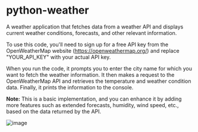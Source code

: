 # python-weather
A weather application that fetches data from a weather API and displays current weather conditions, forecasts, and other relevant information.


To use this code, you'll need to sign up for a free API key from the OpenWeatherMap website (https://openweathermap.org/) and replace "YOUR_API_KEY" with your actual API key.

When you run the code, it prompts you to enter the city name for which you want to fetch the weather information. It then makes a request to the OpenWeatherMap API and retrieves the temperature and weather condition data. Finally, it prints the information to the console.

**Note:** This is a basic implementation, and you can enhance it by adding more features such as extended forecasts, humidity, wind speed, etc., based on the data returned by the API.

![image](https://github.com/bytebrain-co/python-weather/assets/133888686/dc11bdb1-a3b9-4227-bc05-c8da95517447)
